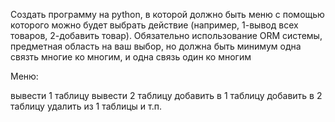 Создать программу на python, в которой должно быть меню с помощью которого можно будет выбрать действие (например, 1-вывод всех товаров, 2-добавить товар). Обязательно использование ORM системы, предметная область на ваш выбор, но должна быть минимум одна связть многие ко многим, и одна связь один ко многим

Меню:

вывести 1 таблицу
вывести 2 таблицу
добавить в 1 таблицу
добавить в 2 таблицу
удалить из 1 таблицы
и т.п.
